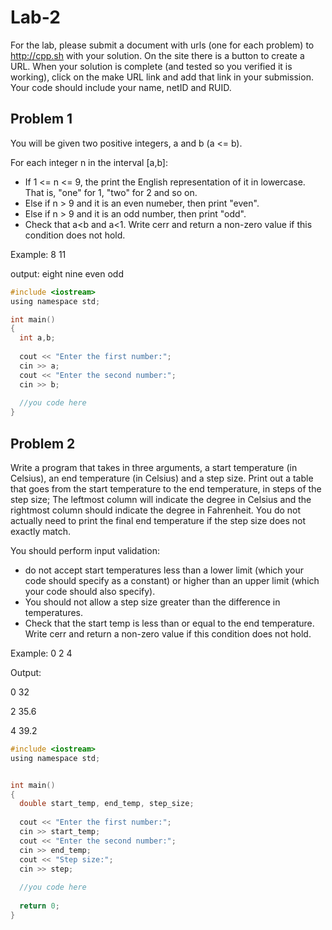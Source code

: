 # Lab-2

For the lab, please submit a document with urls (one for each problem) to http://cpp.sh with your solution. On the site there is a button to create a URL. When your solution is complete (and tested so you verified it is working), click on the make URL link and add that link in your submission. Your code should include your name, netID and RUID.


## Problem 1


You will be given two positive integers, a and b (a <= b). 

For each integer n in the interval \[a,b\]:
* If 1 <= n <= 9, the print the English representation of it in lowercase. That is, "one" for 1, "two" for 2 and so on.
* Else if n > 9 and it is an even numeber, then print "even".
* Else if n > 9 and it is an odd number, then print "odd".
* Check that a<b and a<1.  Write cerr and return a non-zero value if this condition does not hold.

Example:
8
11

output:
eight
nine
even
odd

```C
#include <iostream>
using namespace std;

int main()
{
  int a,b;
  
  cout << "Enter the first number:";
  cin >> a;
  cout << "Enter the second number:";
  cin >> b;
  
  //you code here
}

```

## Problem 2

Write a program that takes in three arguments, a start temperature (in Celsius), an end temperature (in Celsius) and a step size. Print out a table that goes from the start temperature to the end temperature, in steps of the step size; The leftmost column will indicate the degree in Celsius and the rightmost column should indicate the degree in Fahrenheit.  You do not actually need to print the final end temperature if the step size does not exactly match. 

You should perform input validation: 
* do not accept start temperatures less than a lower limit (which your code should specify as a constant) or higher than an upper limit (which your code should also specify). 
* You should not allow a step size greater than the difference in temperatures. 
* Check that the start temp is less than or equal to the end temperature.  Write cerr and return a non-zero value if this condition does not hold.

Example:
0 2 4

Output:

0 32

2 35.6

4 39.2


```C
#include <iostream>
using namespace std;


int main()
{
  double start_temp, end_temp, step_size;
  
  cout << "Enter the first number:";
  cin >> start_temp;
  cout << "Enter the second number:";
  cin >> end_temp;
  cout << "Step size:";
  cin >> step;
  
  //you code here
  
  return 0;  
}


```



